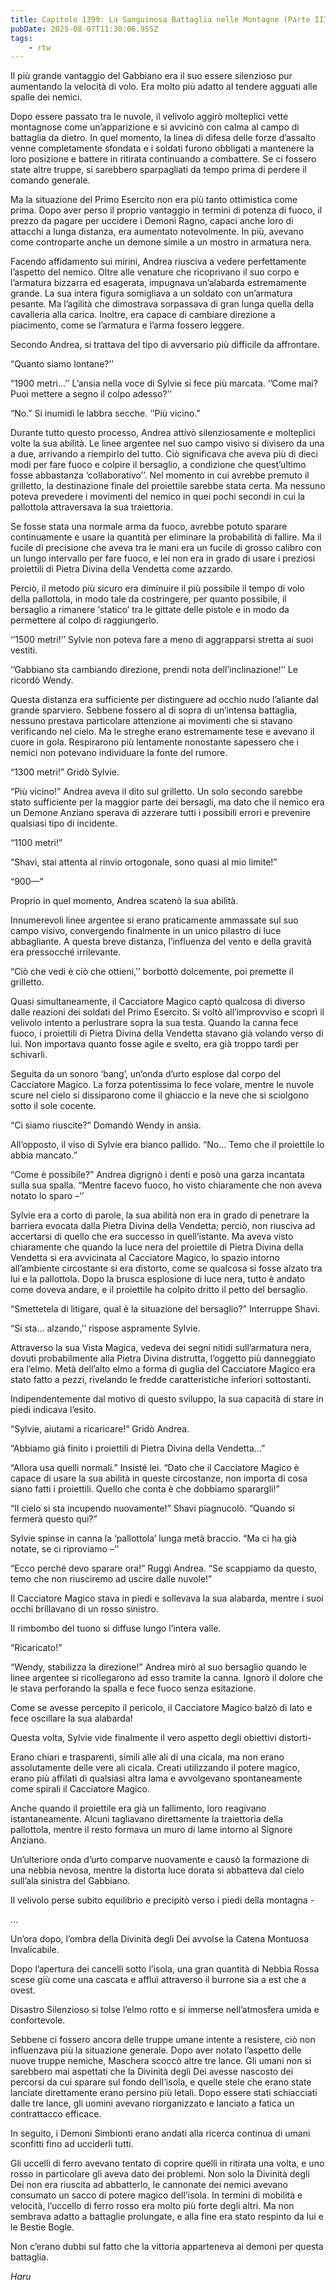 ```yaml
---
title: Capitolo 1399: La Sanguinosa Battaglia nelle Montagne (Parte III)
pubDate: 2025-08-07T11:30:06.955Z
tags:
    - rtw
---
```



Il più grande vantaggio del Gabbiano era il suo essere silenzioso pur aumentando la velocità di volo. Era molto più adatto al tendere agguati alle spalle dei nemici.


Dopo essere passato tra le nuvole, il velivolo aggirò molteplici vette montagnose come un’apparizione e si avvicinò con calma al campo di battaglia da dietro. In quel momento, la linea di difesa delle forze d’assalto venne completamente sfondata e i soldati furono obbligati a mantenere la loro posizione e battere in ritirata continuando a combattere. Se ci fossero state altre truppe, si sarebbero sparpagliati da tempo prima di perdere il comando generale.


Ma la situazione del Primo Esercito non era più tanto ottimistica come prima. Dopo aver perso il proprio vantaggio in termini di potenza di fuoco, il prezzo da pagare per uccidere i Demoni Ragno, capaci anche loro di attacchi a lunga distanza, era aumentato notevolmente. In più, avevano come controparte anche un demone simile a un mostro in armatura nera.


Facendo affidamento sui mirini, Andrea riusciva a vedere perfettamente l’aspetto del nemico. Oltre alle venature che ricoprivano il suo corpo e l’armatura bizzarra ed esagerata, impugnava un’alabarda estremamente grande. La sua intera figura somigliava a un soldato con un’armatura pesante. Ma l’agilità che dimostrava sorpassava di gran lunga quella della cavalleria alla carica. Inoltre, era capace di cambiare direzione a piacimento, come se l’armatura e l’arma fossero leggere.


Secondo Andrea, si trattava del tipo di avversario più difficile da affrontare.


“Quanto siamo lontane?’’


“1900 metri…’’ L’ansia nella voce di Sylvie si fece più marcata. ‘’Come mai? Puoi mettere a segno il colpo adesso?’’


“No.” Si inumidì le labbra secche. ‘’Più vicino.”


Durante tutto questo processo, Andrea attivò silenziosamente e molteplici volte la sua abilità. Le linee argentee nel suo campo visivo si divisero da una a due, arrivando a riempirlo del tutto. Ciò significava che aveva più di dieci modi per fare fuoco e colpire il bersaglio, a condizione che quest’ultimo fosse abbastanza ‘collaborativo’’. Nel momento in cui avrebbe premuto il grilletto, la destinazione finale del proiettile sarebbe stata certa. Ma nessuno poteva prevedere i movimenti del nemico in quei pochi secondi in cui la pallottola attraversava la sua traiettoria.


Se fosse stata una normale arma da fuoco, avrebbe potuto sparare continuamente e usare la quantità per eliminare la probabilità di fallire. Ma il fucile di precisione che aveva tra le mani era un fucile di grosso calibro con un lungo intervallo per fare fuoco, e lei non era in grado di usare i preziosi proiettili di Pietra Divina della Vendetta come azzardo.


Perciò, il metodo più sicuro era diminuire il più possibile il tempo di volo della pallottola, in modo tale da costringere, per quanto possibile, il bersaglio a rimanere ‘statico’ tra le gittate delle pistole e in modo da permettere al colpo di raggiungerlo.


‘’1500 metri!’’ Sylvie non poteva fare a meno di aggrapparsi stretta ai suoi vestiti.


‘’Gabbiano sta cambiando direzione, prendi nota dell’inclinazione!’’ Le ricordò Wendy.


Questa distanza era sufficiente per distinguere ad occhio nudo l’aliante dal grande sparviero. Sebbene fossero al di sopra di un’intensa battaglia, nessuno prestava particolare attenzione ai movimenti che si stavano verificando nel cielo. Ma le streghe erano estremamente tese e avevano il cuore in gola. Respirarono più lentamente nonostante sapessero che i nemici non potevano individuare la fonte del rumore.


“1300 metri!” Gridò Sylvie.


“Più vicino!” Andrea aveva il dito sul grilletto. Un solo secondo sarebbe stato sufficiente per la maggior parte dei bersagli, ma dato che il nemico era un Demone Anziano sperava di azzerare tutti i possibili errori e prevenire qualsiasi tipo di incidente.


“1100 metri!”


“Shavi, stai attenta al rinvio ortogonale, sono quasi al mio limite!”


“900—”


Proprio in quel momento, Andrea scatenò la sua abilità.


Innumerevoli linee argentee si erano praticamente ammassate sul suo campo visivo, convergendo finalmente in un unico pilastro di luce abbagliante. A questa breve distanza, l’influenza del vento e della gravità era pressocché irrilevante.


“Ciò che vedi è ciò che ottieni,’’ borbottò dolcemente, poi premette il grilletto.


Quasi simultaneamente, il Cacciatore Magico captò qualcosa di diverso dalle reazioni dei soldati del Primo Esercito. Si voltò all’improvviso e scoprì il velivolo intento a perlustrare sopra la sua testa. Quando la canna fece fuoco, i proiettili di Pietra Divina della Vendetta stavano già volando verso di lui. Non importava quanto fosse agile e svelto, era già troppo tardi per schivarli.


Seguita da un sonoro ‘bang’, un’onda d’urto esplose dal corpo del Cacciatore Magico. La forza potentissima lo fece volare, mentre le nuvole scure nel cielo si dissiparono come il ghiaccio e la neve che si sciolgono sotto il sole cocente.


“Ci siamo riuscite?” Domandò Wendy in ansia.


All’opposto, il viso di Sylvie era bianco pallido. “No… Temo che il proiettile lo abbia mancato.”


“Come è possibile?” Andrea digrignò i denti e posò una garza incantata sulla sua spalla. “Mentre facevo fuoco, ho visto chiaramente che non aveva notato lo sparo –‘’


Sylvie era a corto di parole, la sua abilità non era in grado di penetrare la barriera evocata dalla Pietra Divina della Vendetta; perciò, non riusciva ad accertarsi di quello che era successo in quell’istante. Ma aveva visto chiaramente che quando la luce nera del proiettile di Pietra Divina della Vendetta si era avvicinata al Cacciatore Magico, lo spazio intorno all’ambiente circostante si era distorto, come se qualcosa si fosse alzato tra lui e la pallottola. Dopo la brusca esplosione di luce nera, tutto è andato come doveva andare, e il proiettile ha colpito dritto il petto del bersaglio.


“Smettetela di litigare, qual è la situazione del bersaglio?” Interruppe Shavi.


“Si sta… alzando,’’ rispose aspramente Sylvie.


Attraverso la sua Vista Magica, vedeva dei segni nitidi sull’armatura nera, dovuti probabilmente alla Pietra Divina distrutta, l’oggetto più danneggiato era l’elmo. Metà dell’alto elmo a forma di guglia del Cacciatore Magico era stato fatto a pezzi, rivelando le fredde caratteristiche inferiori sottostanti.


Indipendentemente dal motivo di questo sviluppo, la sua capacità di stare in piedi indicava l’esito.


“Sylvie, aiutami a ricaricare!” Gridò Andrea.


“Abbiamo già finito i proiettili di Pietra Divina della Vendetta…”


“Allora usa quelli normali.” Insisté lei. “Dato che il Cacciatore Magico è capace di usare la sua abilità in queste circostanze, non importa di cosa siano fatti i proiettili. Quello che conta è che dobbiamo sparargli!”


“Il cielo si sta incupendo nuovamente!” Shavi piagnucolò. “Quando si fermerà questo qui?”


Sylvie spinse in canna la ‘pallottola’ lunga metà braccio. “Ma ci ha già notate, se ci riproviamo –‘’


“Ecco perché devo sparare ora!” Ruggì Andrea. “Se scappiamo da questo, temo che non riusciremo ad uscire dalle nuvole!”


Il Cacciatore Magico stava in piedi e sollevava la sua alabarda, mentre i suoi occhi brillavano di un rosso sinistro.


Il rimbombo del tuono si diffuse lungo l’intera valle.


“Ricaricato!”


“Wendy, stabilizza la direzione!” Andrea mirò al suo bersaglio quando le linee argentee si ricollegarono ad esso tramite la canna. Ignorò il dolore che le stava perforando la spalla e fece fuoco senza esitazione.


Come se avesse percepito il pericolo, il Cacciatore Magico balzò di lato e fece oscillare la sua alabarda!


Questa volta, Sylvie vide finalmente il vero aspetto degli obiettivi distorti-


Erano chiari e trasparenti, simili alle ali di una cicala, ma non erano assolutamente delle vere ali cicala. Creati utilizzando il potere magico, erano più affilati di qualsiasi altra lama e avvolgevano spontaneamente come spirali il Cacciatore Magico.


Anche quando il proiettile era già un fallimento, loro reagivano istantaneamente. Alcuni tagliavano direttamente la traiettoria della pallottola, mentre il resto formava un muro di lame intorno al Signore Anziano.


Un’ulteriore onda d’urto comparve nuovamente e causò la formazione di una nebbia nevosa, mentre la distorta luce dorata si abbatteva dal cielo sull’ala sinistra del Gabbiano.


Il velivolo perse subito equilibrio e precipitò verso i piedi della montagna -


…


Un’ora dopo, l’ombra della Divinità degli Dei avvolse la Catena Montuosa Invalicabile.


Dopo l’apertura dei cancelli sotto l’isola, una gran quantità di Nebbia Rossa scese giù come una cascata e affluì attraverso il burrone sia a est che a ovest.


Disastro Silenzioso si tolse l’elmo rotto e si immerse nell’atmosfera umida e confortevole.


Sebbene ci fossero ancora delle truppe umane intente a resistere, ciò non influenzava più la situazione generale. Dopo aver notato l’aspetto delle nuove truppe nemiche, Maschera scoccò altre tre lance. Gli umani non si sarebbero mai aspettati che la Divinità degli Dei avesse nascosto dei percorsi da cui sparare sul fondo dell’isola, e quelle stele che erano state lanciate direttamente erano persino più letali. Dopo essere stati schiacciati dalle tre lance, gli uomini avevano riorganizzato e lanciato a fatica un contrattacco efficace.


In seguito, i Demoni Simbionti erano andati alla ricerca continua di umani sconfitti fino ad ucciderli tutti.


Gli uccelli di ferro avevano tentato di coprire quelli in ritirata una volta, e uno rosso in particolare gli aveva dato dei problemi. Non solo la Divinità degli Dei non era riuscita ad abbatterlo, le cannonate dei nemici avevano consumato un sacco di potere magico dell’isola. In termini di mobilità e velocità, l’uccello di ferro rosso era molto più forte degli altri. Ma non sembrava adatto a battaglie prolungate, e alla fine era stato respinto da lui e le Bestie Bogle.


Non c’erano dubbi sul fatto che la vittoria apparteneva ai demoni per questa battaglia.


<em>Haru</em>




                                


                                



